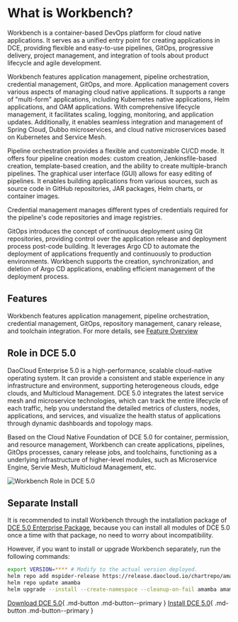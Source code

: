 # What is Workbench?

Workbench is a container-based DevOps platform for cloud native applications.
It serves as a unified entry point for creating applications in DCE, providing flexible
and easy-to-use pipelines, GitOps, progressive delivery, project management, and
integration of tools about product lifecycle and agile development.

Workbench features application management, pipeline orchestration, credential management,
GitOps, and more. Application management covers various aspects of managing cloud native applications.
It supports a range of "multi-form" applications, including Kubernetes native applications,
Helm applications, and OAM applications. With comprehensive lifecycle management, it facilitates scaling,
logging, monitoring, and application updates. Additionally, it enables seamless integration and management
of Spring Cloud, Dubbo microservices, and cloud native microservices based on Kubernetes and Service Mesh.

Pipeline orchestration provides a flexible and customizable CI/CD mode. It offers four pipeline creation modes:
custom creation, Jenkinsfile-based creation, template-based creation, and the ability to create multiple-branch
pipelines. The graphical user interface (GUI) allows for easy editing of pipelines. It enables building
applications from various sources, such as source code in GitHub repositories, JAR packages, Helm charts, or container images.

Credential management manages different types of credentials required for the pipeline's
code repositories and image registries.

GitOps introduces the concept of continuous deployment using Git repositories, providing control
over the application release and deployment process post-code building. It leverages Argo CD to
automate the deployment of applications frequently and continuously to production environments.
Workbench supports the creation, synchronization, and deletion of Argo CD applications,
enabling efficient management of the deployment process.

## Features

Workbench features application management, pipeline orchestration, credential management, GitOps, repository management, canary release, and toolchain integration. For more details, see [Feature Overview](features.md)

## Role in DCE 5.0

DaoCloud Enterprise 5.0 is a high-performance, scalable cloud-native operating system. It can provide a consistent and stable experience in any infrastructure and environment, supporting heterogeneous clouds, edge clouds, and Multicloud Management. DCE 5.0 integrates the latest service mesh and microservice technologies, which can track the entire lifecycle of each traffic, help you understand the detailed metrics of clusters, nodes, applications, and services, and visualize the health status of applications through dynamic dashboards and topology maps.

Based on the Cloud Native Foundation of DCE 5.0 for container, permission, and resource management, Workbench can create applications, pipelines, GitOps processes, canary release jobs, and toolchains, functioning as a underlying infrastructure of higher-level modules, such as Microservice Engine, Servie Mesh, Multicloud Management, etc.

![Workbench Role in DCE 5.0](https://docs.daocloud.io/daocloud-docs-images/docs/en/docs/amamba/images/what01.png)

## Separate Install

It is recommended to install Workbench through the installation package of [DCE 5.0 Enterprise Package](../../install/commercial/start-install.md), because you can install all modules of DCE 5.0 once a time with that package, no need to worry about incompatibility.

However, if you want to install or upgrade Workbench separately, run the following commands:

```bash
export VERSION=**** # Modify to the actual version deployed.
helm repo add mspider-release https://release.daocloud.io/chartrepo/amamba
helm repo update amamba
helm upgrade --install --create-namespace --cleanup-on-fail amamba amamba-release/amamba -n amamba-system --version=${VERSION}
```

[Download DCE 5.0](../../download/index.md){ .md-button .md-button--primary }
[Install DCE 5.0](../../install/index.md){ .md-button .md-button--primary }
